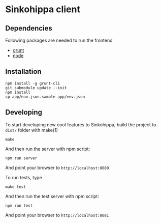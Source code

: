 Sinkohippa client
================

Dependencies
------------
Following packages are needed to run the frontend
* [grunt](http://gruntjs.com/)
* [node](http://nodejs.org/)

Installation
------------

```
npm install -g grunt-cli
git submodule update --init
npm install
cp app/env.json.sample app/env.json
```

Developing
-------
To start developing new cool features to Sinkohippa, build the project to `dist/` folder with make(1)

```
make
```

And then run the server with npm script:

```
npm run server
```

And point your browser to `http://localhost:8080`

To run tests, type

```
make test
```

And then run the test server with npm script:

```
npm run test
```

And point your browser to `http://localhost:8081`
